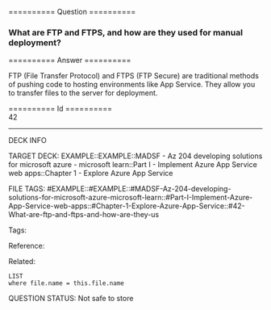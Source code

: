 ========== Question ==========  

### What are FTP and FTPS, and how are they used for manual deployment?  

========== Answer ==========  

FTP (File Transfer Protocol) and FTPS (FTP Secure) are traditional methods of
pushing code to hosting environments like App Service. They allow you to
transfer files to the server for deployment.

========== Id ==========  
42

---

DECK INFO

TARGET DECK: EXAMPLE::EXAMPLE::MADSF - Az 204 developing solutions for microsoft azure - microsoft learn::Part I - Implement Azure App Service web apps::Chapter 1 - Explore Azure App Service

FILE TAGS: #EXAMPLE::#EXAMPLE::#MADSF-Az-204-developing-solutions-for-microsoft-azure-microsoft-learn::#Part-I-Implement-Azure-App-Service-web-apps::#Chapter-1-Explore-Azure-App-Service::#42-What-are-ftp-and-ftps-and-how-are-they-us

Tags:

Reference:

Related:

```dataview
LIST
where file.name = this.file.name
```

QUESTION STATUS: Not safe to store
